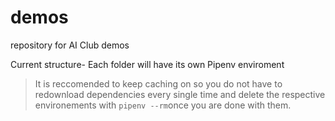 # demos
repository for AI Club demos

Current structure-
Each folder will have its own Pipenv enviroment
> It is reccomended to keep caching on so you do not have to redownload dependencies every single time and delete the respective environements with `pipenv --rm`once you are done with them.
